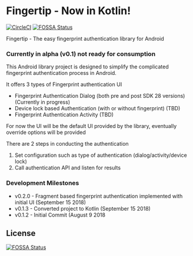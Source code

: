 # Fingertip - Now in Kotlin!
[![CircleCI](https://circleci.com/gh/prasannajeet/Fingertip/tree/master.svg?style=svg)](https://circleci.com/gh/prasannajeet/Fingertip/tree/master) [![FOSSA Status](https://app.fossa.io/api/projects/git%2Bgithub.com%2Fprasannajeet%2FFingertip.svg?type=shield)](https://app.fossa.io/projects/git%2Bgithub.com%2Fprasannajeet%2FFingertip?ref=badge_shield)

Fingertip - The easy fingerprint authentication library for Android
### Currently in alpha (v0.1) not ready for consumption

This Android library project is designed to simplify the complicated fingerprint authentication process in Android.

It offers 3 types of Fingerprint authentication UI

- Fingerprint Authentication Dialog (both pre and post SDK 28 versions) (Currently in progress)
- Device lock based Authentication (with or without fingerprint) (TBD)
- Fingerprint Authentication Activity (TBD)

For now the UI will be the default UI provided by the library, eventually override options will be provided

There are 2 steps in conducting the authentication
1. Set configuration such as type of authentication (dialog/activity/device lock) 
2. Call authentication API and listen for results

### Development Milestones
- v0.2.0 - Fragment based fingerprint authentication implemented with initial UI (September 15 2018)
- v0.1.3 - Converted project to Kotlin (September 15 2018)
- v0.1.2 - Initial Commit (August 9 2018


## License
[![FOSSA Status](https://app.fossa.io/api/projects/git%2Bgithub.com%2Fprasannajeet%2FFingertip.svg?type=large)](https://app.fossa.io/projects/git%2Bgithub.com%2Fprasannajeet%2FFingertip?ref=badge_large)

